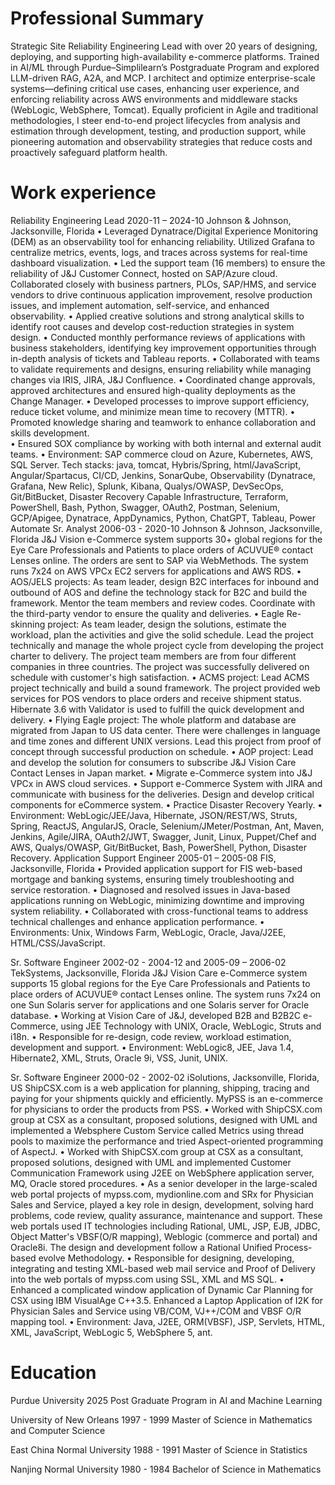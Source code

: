 # Professional Summary
Strategic Site Reliability Engineering Lead with over 20 years of designing, deploying, and supporting high-availability e-commerce platforms. Trained in AI/ML through Purdue–Simplilearn’s Postgraduate Program and explored LLM-driven RAG, A2A, and MCP. I architect and optimize enterprise-scale systems—defining critical use cases, enhancing user experience, and enforcing reliability across AWS environments and middleware stacks (WebLogic, WebSphere, Tomcat). Equally proficient in Agile and traditional methodologies, I steer end-to-end project lifecycles from analysis and estimation through development, testing, and production support, while pioneering automation and observability strategies that reduce costs and proactively safeguard platform health.
# Work experience
Reliability Engineering Lead         2020-11 – 2024-10
Johnson & Johnson, Jacksonville, Florida
•	Leveraged Dynatrace/Digital Experience Monitoring (DEM) as an observability tool for enhancing reliability. Utilized Grafana to centralize metrics, events, logs, and traces across systems for real-time dashboard visualization.
•	Led the support team (16 members) to ensure the reliability of J&J Customer Connect, hosted on SAP/Azure cloud. Collaborated closely with business partners, PLOs, SAP/HMS, and service vendors to drive continuous application improvement, resolve production issues, and implement automation, self-service, and enhanced observability.
•	Applied creative solutions and strong analytical skills to identify root causes and develop cost-reduction strategies in system design.
•	Conducted monthly performance reviews of applications with business stakeholders, identifying key improvement opportunities through in-depth analysis of tickets and Tableau reports.
•	Collaborated with teams to validate requirements and designs, ensuring reliability while managing changes via IRIS, JIRA, J&J Confluence.
•	Coordinated change approvals, approved architectures and ensured high-quality deployments as the Change Manager.
•	Developed processes to improve support efficiency, reduce ticket volume, and minimize mean time to recovery (MTTR).
•	Promoted knowledge sharing and teamwork to enhance collaboration and skills development.   
•	Ensured SOX compliance by working with both internal and external audit teams.
•	Environment: SAP commerce cloud on Azure, Kubernetes, AWS, SQL Server. Tech stacks: java, tomcat, Hybris/Spring, html/JavaScript, Angular/Spartacus, CI/CD, Jenkins, SonarQube, Observability (Dynatrace, Grafana, New Relic), Splunk, Kibana, Qualys/OWASP, DevSecOps, Git/BitBucket, Disaster Recovery Capable Infrastructure, Terraform, PowerShell, Bash, Python, Swagger, OAuth2, Postman, Selenium, GCP/Apigee, Dynatrace, AppDynamics, Python, ChatGPT, Tableau, Power Automate
Sr. Analyst           2006-03 - 2020-10
Johnson & Johnson, Jacksonville, Florida
J&J Vision e-Commerce system supports 30+ global regions for the Eye Care Professionals and Patients to place orders of ACUVUE® contact Lenses online. The orders are sent to SAP via WebMethods. The system runs 7x24 on AWS VPCx EC2 servers for applications and AWS RDS.
•	AOS/JELS projects: As team leader, design B2C interfaces for inbound and outbound of AOS and define the technology stack for B2C and build the framework. Mentor the team members and review codes. Coordinate with the third-party vendor to ensure the quality and deliveries.
•	Eagle Re-skinning project: As team leader, design the solutions, estimate the workload, plan the activities and give the solid schedule. Lead the project technically and manage the whole project cycle from developing the project charter to delivery. The project team members are from four different companies in three countries. The project was successfully delivered on schedule with customer's high satisfaction.
•	ACMS project: Lead ACMS project technically and build a sound framework. The project provided web services for POS vendors to place orders and receive shipment status. Hibernate 3.6 with Validator is used to fulfill the quick development and delivery.
•	Flying Eagle project: The whole platform and database are migrated from Japan to US data center. There were challenges in language and time zones and different UNIX versions. Lead this project from proof of concept through successful production on schedule.
•	AOP project: Lead and develop the solution for consumers to subscribe J&J Vision Care Contact Lenses in Japan market.
•	Migrate e-Commerce system into J&J VPCx in AWS cloud services.
•	Support e-Commerce System with JIRA and communicate with business for the deliveries.   Design and develop critical components for eCommerce system.
•	Practice Disaster Recovery Yearly.
•	Environment: WebLogic/JEE/Java, Hibernate, JSON/REST/WS, Struts, Spring, ReactJS, AngularJS, Oracle, Selenium/JMeter/Postman, Ant, Maven, Jenkins, Agile/JIRA, OAuth2/JWT, Swagger, Junit, Linux, Puppet/Chef and AWS, Qualys/OWASP, Git/BitBucket, Bash, PowerShell, Python, Disaster Recovery.
Application Support Engineer	2005-01 – 2005-08
FIS, Jacksonville, Florida
•	Provided application support for FIS web-based mortgage and banking systems, ensuring timely troubleshooting and service restoration.
•	Diagnosed and resolved issues in Java-based applications running on WebLogic, minimizing downtime and improving system reliability.
•	Collaborated with cross-functional teams to address technical challenges and enhance application performance. 
•	Environments: Unix, Windows Farm, WebLogic, Oracle, Java/J2EE, HTML/CSS/JavaScript.

Sr. Software Engineer      2002-02 - 2004-12 and 2005-09 – 2006-02
TekSystems, Jacksonville, Florida
J&J Vision Care e-Commerce system supports 15 global regions for the Eye Care Professionals and Patients to place orders of ACUVUE® contact Lenses online. The system runs 7x24 on one Sun Solaris server for applications and one Solaris server for Oracle database.
•	Working at Vision Care of J&J, developed B2B and B2B2C e-Commerce, using JEE Technology with UNIX, Oracle, WebLogic, Struts and i18n.
•	Responsible for re-design, code review, workload estimation, development and support.
•	Environment: WebLogic8, JEE, Java 1.4, Hibernate2, XML, Struts, Oracle 9i, VSS, Junit, UNIX.
 
Sr. Software Engineer      2000-02 - 2002-02
iSolutions, Jacksonville, Florida, US
ShipCSX.com is a web application for planning, shipping, tracing and paying for your shipments quickly and efficiently. MyPSS is an e-commerce for physicians to order the products from PSS.
•	Worked with ShipCSX.com group at CSX as a consultant, proposed solutions, designed with UML and implemented a Websphere Custom Service called Metrics using thread pools to maximize the performance and tried Aspect-oriented programming of AspectJ.
•	Worked with ShipCSX.com group at CSX as a consultant, proposed solutions, designed with UML and implemented Customer Communication Framework using J2EE on WebSphere application server, MQ, Oracle stored procedures.
•	As a senior developer in the large-scaled web portal projects of mypss.com, mydionline.com and SRx for Physician Sales and Service, played a key role in design, development, solving hard problems, code review, quality assurance, maintenance and support. These web portals used IT technologies including Rational, UML, JSP, EJB, JDBC, Object Matter's VBSF(O/R mapping), Weblogic (commerce and portal) and Oracle8i. The design and development follow a Rational Unified Process-based evolve Methodology.
•	Responsible for designing, developing, integrating and testing XML-based web mail service and Proof of Delivery into the web portals of mypss.com using SSL, XML and MS SQL.
•	Enhanced a complicated window application of Dynamic Car Planning for CSX using IBM VisualAge C++3.5. Enhanced a Laptop Application of I2K for Physician Sales and Service using VB/COM, VJ++/COM and VBSF O/R mapping tool. 
•	Environment: Java, J2EE, ORM(VBSF), JSP, Servlets, HTML, XML, JavaScript, WebLogic 5, WebSphere 5, ant.
 
# Education
Purdue University 2025
Post Graduate Program in AI and Machine Learning

University of New Orleans 1997 - 1999
Master of Science in Mathematics and Computer Science

East China Normal University 1988 - 1991
Master of Science in Statistics

Nanjing Normal University 1980 - 1984
Bachelor of Science in Mathematics
 

